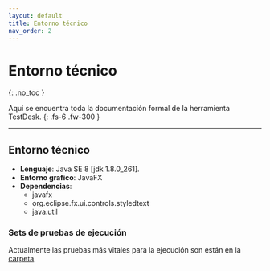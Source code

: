 ```yaml
---
layout: default
title: Entorno técnico
nav_order: 2
---
```


# Entorno técnico
{: .no_toc }


Aqui se encuentra toda la documentación formal de la herramienta TestDesk.
{: .fs-6 .fw-300 }

---

## Entorno técnico

  - **Lenguaje**: Java SE 8 [jdk 1.8.0_261].
  - **Entorno grafico**:  JavaFX
  - **Dependencias**:
    * javafx
    * org.eclipse.fx.ui.controls.styledtext
    * java.util

### Sets de pruebas de ejecución
Actualmente las pruebas más vitales para la ejecución son están en la [carpeta](https://github.com/BrandonRodriguezC/TestDesk/tree/main/Pruebas)

